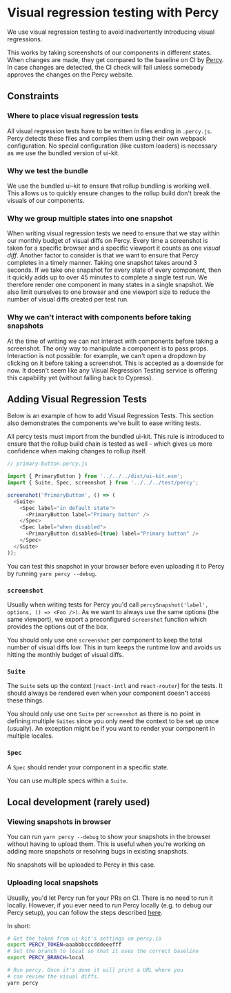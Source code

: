 # Visual regression testing with Percy

We use visual regression testing to avoid inadvertently introducing visual regressions.

This works by taking screenshots of our components in different states. When changes are made, they get compared to the baseline on CI by [Percy](https://percy.io/). In case changes are detected, the CI check will fail unless somebody approves the changes on the Percy website.

## Constraints

### Where to place visual regression tests

All visual regression tests have to be written in files ending in `.percy.js`. Percy detects these files and compiles them using their own webpack configuration. No special configuration (like custom loaders) is necessary as we use the bundled version of ui-kit.

### Why we test the bundle

We use the bundled ui-kit to ensure that rollup bundling is working well. This allows us to quickly ensure changes to the rollup build don't break the visuals of our components.

### Why we group multiple states into one snapshot

When writing visual regression tests we need to ensure that we stay within our monthly budget of visual diffs on Percy. Every time a screenshot is taken for a specific browser and a specific viewport it counts as one _visual diff_. Another factor to consider is that we want to ensure that Percy completes in a timely manner. Taking one snapshot takes around 3 seconds. If we take one snapshot for every state of every component, then it quickly adds up to over 45 minutes to complete a single test run. We therefore render one component in many states in a single snapshot. We also limit ourselves to one browser and one viewport size to reduce the number of visual diffs created per test run.

### Why we can't interact with components before taking snapshots

At the time of writing we can not interact with components before taking a screenshot. The only way to manipulate a component is to pass props. Interaction is not possible: for example, we can't open a dropdown by clicking on it before taking a screenshot. This is accepted as a downside for now. It doesn't seem like any Visual Regression Testing service is offering this capability yet (without falling back to Cypress).

## Adding Visual Regression Tests

Below is an example of how to add Visual Regression Tests. This section also demonstrates the components we've built to ease writing tests.

All percy tests must import from the bundled ui-kit. This rule is introduced to ensure that the rollup build chain is tested as well - which gives us more confidence when making changes to rollup itself.

```js
// primary-button.percy.js

import { PrimaryButton } from '../../../dist/ui-kit.esm';
import { Suite, Spec, screenshot } from '../../../test/percy';

screenshot('PrimaryButton', () => (
  <Suite>
    <Spec label="in default state">
      <PrimaryButton label="Primary button" />
    </Spec>
    <Spec label="when disabled">
      <PrimaryButton disabled={true} label="Primary button" />
    </Spec>
  </Suite>
));
```

You can test this snapshot in your browser before even uploading it to Percy by running `yarn percy --debug`.

### `screenshot`

Usually when writing tests for Percy you'd call `percySnapshot('label', options, () => <Foo />)`. As we want to always use the same options (the same viewport), we export a preconfigured `screenshot` function which provides the options out of the box.

You should only use one `screenshot` per component to keep the total number of visual diffs low. This in turn keeps the runtime low and avoids us hitting the monthly budget of visual diffs.

### `Suite`

The `Suite` sets up the context (`react-intl` and `react-router`) for the tests. It should always be rendered even when your component doesn't access these things.

You should only use one `Suite` per `screenshot` as there is no point in defining multiple `Suites` since you only need the context to be set up once (usually). An exception might be if you want to render your component in multiple locales.

### `Spec`

A `Spec` should render your component in a specific state.

You can use multiple specs within a `Suite`.

## Local development (rarely used)

### Viewing snapshots in browser

You can run `yarn percy --debug` to show your snapshots in the browser without having to upload them. This is useful when you're working on adding more snapshots or resolving bugs in existing snapshots.

No snapshots will be uploaded to Percy in this case.

### Uploading local snapshots

Usually, you'd let Percy run for your PRs on CI. There is no need to run it locally. However, if you ever need to run Percy locally (e.g. to debug our Percy setup), you can follow the steps described [here](https://docs.percy.io/docs/local-development).

In short:

```bash
# Get the token from ui-kit's settings on percy.io
export PERCY_TOKEN=aaabbbcccdddeeefff
# Set the branch to local so that it uses the correct baseline
export PERCY_BRANCH=local

# Run percy. Once it's done it will print a URL where you
# can review the visual diffs.
yarn percy
```
